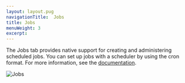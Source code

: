 ```yaml
---
layout: layout.pug
navigationTitle:  Jobs
title: Jobs
menuWeight: 3
excerpt:
---
```


The Jobs tab provides native support for creating and administering scheduled jobs. You can set up jobs with a scheduler by using the cron format. For more information, see the [documentation](/mesosphere/dcos/1.10/deploying-jobs/).

![Jobs](/mesosphere/dcos/1.10/img/jobs-ee.png)
